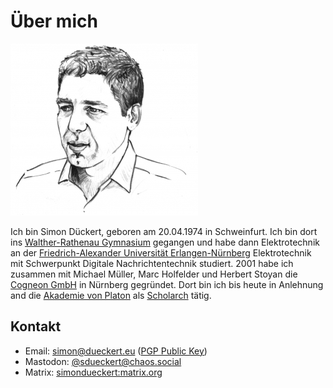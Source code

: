 # Über mich

![](img/simon-dueckert-illustration.jpg)

Ich bin Simon Dückert, geboren am 20.04.1974 in Schweinfurt. Ich bin dort ins [Walther-Rathenau Gymnasium](https://www.walther-rathenau-sw.de/) gegangen und habe dann Elektrotechnik an der [Friedrich-Alexander Universität Erlangen-Nürnberg](https://www.fau.de/) Elektrotechnik mit Schwerpunkt Digitale Nachrichtentechnik studiert. 2001 habe ich zusammen mit Michael Müller, Marc Holfelder und Herbert Stoyan die [Cogneon GmbH](https://cogneon.de/) in Nürnberg gegründet. Dort bin ich bis heute in Anlehnung and die [Akademie von Platon](https://de.wikipedia.org/wiki/Platonische_Akademie) als [Scholarch](https://de.wikipedia.org/wiki/Scholarch) tätig.

## Kontakt
- Email: simon@dueckert.eu ([PGP Public Key](https://cloud.dueckert.eu/s/P2fJ3662dinrCo4))
- Mastodon: [@sdueckert@chaos.social](https://chaos.social/@sdueckert)
- Matrix: [simondueckert:matrix.org](https://matrix.to/#/@simondueckert:matrix.org)